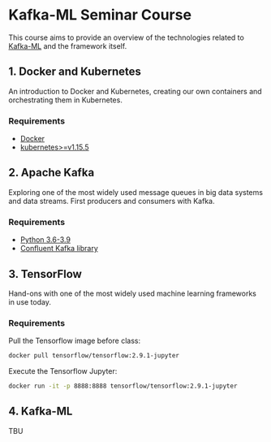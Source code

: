 # Kafka-ML Seminar Course

This course aims to provide an overview of the technologies related to [Kafka-ML](https://github.com/ertis-research/kafka-ml/) and the framework itself.

## 1. Docker and Kubernetes
An introduction to Docker and Kubernetes, creating our own containers and orchestrating them in Kubernetes.

### Requirements
- [Docker](https://www.docker.com/)
- [kubernetes>=v1.15.5](https://kubernetes.io/)

## 2. Apache Kafka
Exploring one of the most widely used message queues in big data systems and data streams. First producers and consumers with Kafka.

###  Requirements
- [Python 3.6-3.9](https://www.python.org/downloads/)
- [Confluent Kafka library](https://pypi.org/project/confluent-kafka/)

## 3. TensorFlow
Hand-ons with one of the most widely used machine learning frameworks in use today.

###  Requirements
Pull the Tensorflow image before class:
```bash
docker pull tensorflow/tensorflow:2.9.1-jupyter
```

Execute the Tensorflow Jupyter:
```bash
docker run -it -p 8888:8888 tensorflow/tensorflow:2.9.1-jupyter
```

## 4. Kafka-ML
TBU